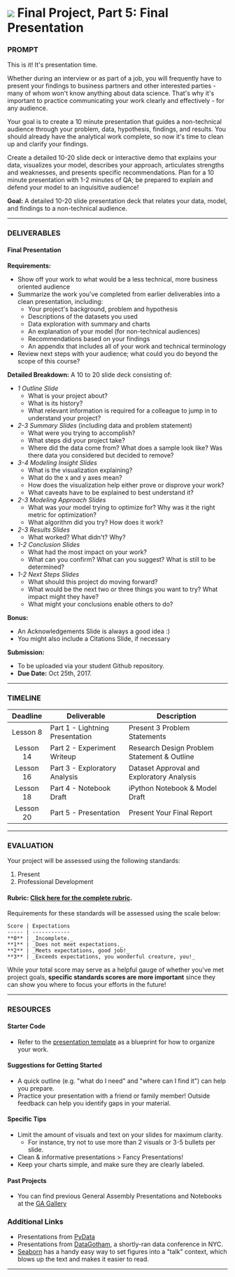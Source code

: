 # ![](https://ga-dash.s3.amazonaws.com/production/assets/logo-9f88ae6c9c3871690e33280fcf557f33.png) Final Project, Part 5: Final Presentation

### PROMPT

This is it! It's presentation time.

Whether during an interview or as part of a job, you will frequently have to present your findings to business partners and other interested parties - many of whom won't know anything about data science. That's why it's important to practice communicating your work clearly and effectively - for any audience.

Your goal is to create a 10 minute presentation that guides a non-technical audience through your problem, data, hypothesis, findings, and results. You should already have the analytical work complete, so now it's time to clean up and clarify your findings. 

Create a detailed 10-20 slide deck or interactive demo that explains your data, visualizes your model, describes your approach, articulates strengths and weaknesses, and presents specific recommendations. Plan for a 10 minute presentation with 1-2 minutes of QA; be prepared to explain and defend your model to an inquisitive audience!

**Goal:** A detailed 10-20 slide presentation deck that relates your data, model, and findings to a non-technical audience.

---

### DELIVERABLES

#### Final Presentation
**Requirements:**

  * Show off your work to what would be a less technical, more business oriented audience
  * Summarize the work you've completed from earlier deliverables into a clean presentation, including:
    * Your project's background, problem and hypothesis
    * Descriptions of the datasets you used
    * Data exploration with summary and charts
    * An explanation of your model (for non-technical audiences)
    * Recommendations based on your findings
    * An appendix that includes all of your work and technical terminology
  * Review next steps with your audience; what could you do beyond the scope of this course?

**Detailed Breakdown:**
A 10 to 20 slide deck consisting of:

 * *1 Outline Slide*
   - What is your project about?
   - What is its history?
   - What relevant information is required for a colleague to jump in to understand your project?
 * *2-3 Summary Slides* (including data and problem statement)
   - What were you trying to accomplish?
   - What steps did your project take?
   - Where did the data come from? What does a sample look like? Was there data you considered but decided to remove?
 * *3-4 Modeling Insight Slides*
   - What is the visualization explaining?
   - What do the x and y axes mean?
   - How does the visualization help either prove or disprove your work?
   - What caveats have to be explained to best understand it?
 * *2-3 Modeling Approach Slides*
   - What was your model trying to optimize for? Why was it the right metric for optimization?
   - What algorithm did you try? How does it work?  
 * *2-3 Results Slides*
   - What worked? What didn't? Why?
 * *1-2 Conclusion Slides*
   - What had the most impact on your work?
   - What can you confirm? What can you suggest? What is still to be determined?
 * *1-2 Next Steps Slides*
   - What should this project do moving forward?
   - What would be the next two or three things you want to try? What impact might they have?
   - What might your conclusions enable others to do?

**Bonus:**

  * An Acknowledgements Slide is always a good idea :)
  * You might also include a Citations Slide, if necessary

**Submission:**	

  - To be uploaded via your student Github repository.
  - **Due Date:** Oct 25th, 2017.

---

### TIMELINE

| Deadline | Deliverable| Description |
|:-:|---|---|
| Lesson 8 |  Part 1 - Lightning Presentation  | Present 3 Problem Statements   |
| Lesson 14 | Part 2 - Experiment Writeup  |  Research Design Problem Statement & Outline   |
| Lesson 16 | Part 3 - Exploratory Analysis  | Dataset Approval and Exploratory Analysis   |
| Lesson 18 | Part 4 - Notebook Draft  |  iPython Notebook & Model Draft  |
| Lesson 20 | Part 5 - Presentation  | Present Your Final Report   |

---

### EVALUATION

Your project will be assessed using the following standards:

1. Present
2. Professional Development

#### Rubric: [Click here for the complete rubric](./final-project-5-rubric.md). 

Requirements for these standards will be assessed using the scale below:

    Score | Expectations
    ----- | ------------
    **0** | _Incomplete._
    **1** | _Does not meet expectations._
    **2** | _Meets expectations, good job!_
    **3** | _Exceeds expectations, you wonderful creature, you!_

While your total score may serve as a helpful gauge of whether you've met project goals, __specific standards scores are more important__ since they can show you where to focus your efforts in the future!

---

### RESOURCES

#### Starter Code 

- Refer to the [presentation template](../02-experiment-writeup/project-design-template.md) as a blueprint for how to organize your work.

#### Suggestions for Getting Started

- A quick outline (e.g. "what do I need" and "where can I find it") can help you prepare.
- Practice your presentation with a friend or family member! Outside feedback can help you identify gaps in your material.

#### Specific Tips

- Limit the amount of visuals and text on your slides for maximum clarity.
    - For instance, try not to use more than 2 visuals or 3-5 bullets per slide.
- Clean & informative presentations > Fancy Presentations!
- Keep your charts simple, and make sure they are clearly labeled.

#### Past Projects

- You can find previous General Assembly Presentations and Notebooks at the [GA Gallery](https://gallery.generalassemb.ly/DS?metro=)

### Additional Links

- Presentations from [PyData](http://www.slideshare.net/PyData/presentations)
- Presentations from [DataGotham](https://www.youtube.com/user/DataGotham), a shortly-ran data conference in NYC.
- [Seaborn](https://stanford.edu/~mwaskom/software/seaborn/tutorial/aesthetics.html#scaling-plot-elements-with-plotting-context-and-set-context) has a handy easy way to set figures into a "talk" context, which blows up the text and makes it easier to read.

---
